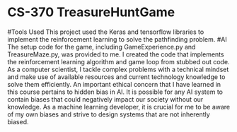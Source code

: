 # CS-370 TreasureHuntGame
#Tools Used
This project used the Keras and tensorflow libraries to implement the reinforcement learning to solve the pathfinding problem.
#AI
The setup code for the game, including GameExperience.py and TreasureMaze.py, was provided to me. I created the code that implements the reinforcement learning algorithm and game loop from stubbed out code. As a computer scientist, I tackle complex problems with a technical mindset and make use of available resources and current technology knowledge to solve them efficiently. An important ethical concern that I have learned in this course pertains to hidden bias in AI. It is possible for any AI system to contain biases that could negatively impact our society without our knowledge. As a machine learning developer, it is crucial for me to be aware of my own biases and strive to design systems that are not inherently biased.

